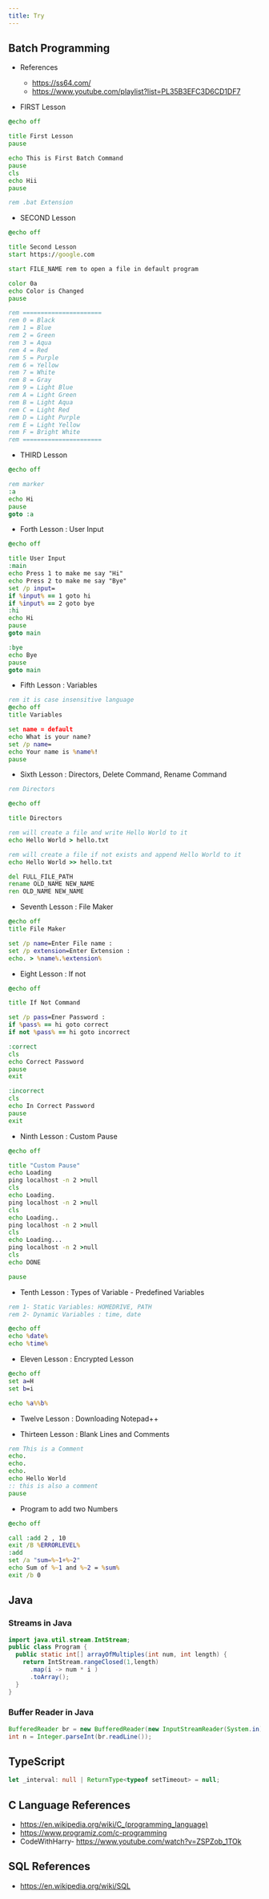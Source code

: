 ```yaml
---
title: Try
---
```


## Batch Programming

- References

  - https://ss64.com/
  - https://www.youtube.com/playlist?list=PL35B3EFC3D6CD1DF7

- FIRST Lesson

```bat
@echo off

title First Lesson
pause

echo This is First Batch Command
pause
cls
echo Hii
pause

rem .bat Extension
```

- SECOND Lesson

```bat
@echo off

title Second Lesson
start https://google.com

start FILE_NAME rem to open a file in default program

color 0a
echo Color is Changed
pause

rem ======================
rem 0 = Black
rem 1 = Blue
rem 2 = Green
rem 3 = Aqua
rem 4 = Red
rem 5 = Purple
rem 6 = Yellow
rem 7 = White
rem 8 = Gray
rem 9 = Light Blue
rem A = Light Green
rem B = Light Aqua
rem C = Light Red
rem D = Light Purple
rem E = Light Yellow
rem F = Bright White
rem ======================
```

- THIRD Lesson

```bat
@echo off

rem marker
:a
echo Hi
pause
goto :a
```

- Forth Lesson : User Input

```bat
@echo off

title User Input
:main
echo Press 1 to make me say "Hi"
echo Press 2 to make me say "Bye"
set /p input=
if %input% == 1 goto hi
if %input% == 2 goto bye
:hi
echo Hi
pause
goto main

:bye
echo Bye
pause
goto main
```

- Fifth Lesson : Variables

```bat
rem it is case insensitive language
@echo off
title Variables

set name = default
echo What is your name?
set /p name=
echo Your name is %name%!
pause
```

- Sixth Lesson : Directors, Delete Command, Rename Command

```bat
rem Directors

@echo off

title Directors

rem will create a file and write Hello World to it
echo Hello World > hello.txt

rem will create a file if not exists and append Hello World to it
echo Hello World >> hello.txt

del FULL_FILE_PATH
rename OLD_NAME NEW_NAME
ren OLD_NAME NEW_NAME
```

- Seventh Lesson : File Maker

```bat
@echo off
title File Maker

set /p name=Enter File name :
set /p extension=Enter Extension :
echo. > %name%.%extension%
```

- Eight Lesson : If not

```bat
@echo off

title If Not Command

set /p pass=Ener Password :
if %pass% == hi goto correct
if not %pass% == hi goto incorrect

:correct
cls
echo Correct Password
pause
exit

:incorrect
cls
echo In Correct Password
pause
exit
```

- Ninth Lesson : Custom Pause

```bat
@echo off

title "Custom Pause"
echo Loading
ping localhost -n 2 >null
cls
echo Loading.
ping localhost -n 2 >null
cls
echo Loading..
ping localhost -n 2 >null
cls
echo Loading...
ping localhost -n 2 >null
cls
echo DONE

pause
```

- Tenth Lesson : Types of Variable - Predefined Variables

```bat
rem 1- Static Variables: HOMEDRIVE, PATH
rem 2- Dynamic Variables : time, date

@echo off
echo %date%
echo %time%
```

- Eleven Lesson : Encrypted Lesson

```bat
@echo off
set a=H
set b=i

echo %a%%b%
```

- Twelve Lesson : Downloading Notepad++

- Thirteen Lesson : Blank Lines and Comments

```bat
rem This is a Comment
echo.
echo.
echo.
echo Hello World
:: this is also a comment
pause
```

- Program to add two Numbers

```bat
@echo off

call :add 2 , 10
exit /B %ERRORLEVEL%
:add
set /a "sum=%~1+%~2"
echo Sum of %~1 and %~2 = %sum%
exit /b 0
```

## Java

### Streams in Java

```java
import java.util.stream.IntStream;
public class Program {
  public static int[] arrayOfMultiples(int num, int length) {
    return IntStream.rangeClosed(1,length)
      .map(i -> num * i )
      .toArray();
  }
}
```

### Buffer Reader in Java

```java
BufferedReader br = new BufferedReader(new InputStreamReader(System.in));
int n = Integer.parseInt(br.readLine());
```

## TypeScript

```ts
let _interval: null | ReturnType<typeof setTimeout> = null;
```

## C Language References

- https://en.wikipedia.org/wiki/C_(programming_language)
- https://www.programiz.com/c-programming
- CodeWithHarry- https://www.youtube.com/watch?v=ZSPZob_1TOk

## SQL References

- https://en.wikipedia.org/wiki/SQL
